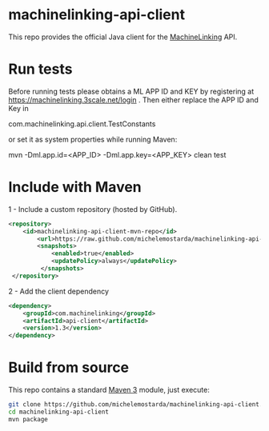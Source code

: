 machinelinking-api-client
=========================

This repo provides the official Java client for the [MachineLinking](http://machinelinking.com/) API.

# Run tests

Before running tests please obtains a ML APP ID and KEY by registering at https://machinelinking.3scale.net/login .
Then either replace the APP ID and Key in

   com.machinelinking.api.client.TestConstants

or set it as system properties while running Maven:

   mvn -Dml.app.id=<APP_ID> -Dml.app.key=<APP_KEY> clean test

# Include with Maven

1 - Include a custom repository (hosted by GitHub).

```xml
<repository>
    <id>machinelinking-api-client-mvn-repo</id>
        <url>https://raw.github.com/michelemostarda/machinelinking-api-client/mvn-repo/</url>
        <snapshots>
            <enabled>true</enabled>
            <updatePolicy>always</updatePolicy>
         </snapshots>
 </repository>
```

2 - Add the client dependency

```xml
<dependency>
    <groupId>com.machinelinking</groupId>
    <artifactId>api-client</artifactId>
    <version>1.3</version>
</dependency>
```

# Build from source

This repo contains a standard [Maven 3](http://maven.apache.org/) module, just execute: 

```bash
git clone https://github.com/michelemostarda/machinelinking-api-client.git
cd machinelinking-api-client
mvn package
 ```
